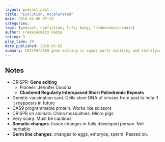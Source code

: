 ```yaml
---
layout: podcast_post
title: "Evolution, Accelerated"
date: 2018-06-06 07:29
categories:
tags: [podcast, nonfiction, life, body, freakonomics-radio]
author: Freakonomics Radio
rating: 3
play_time: 39
date_published: 2018-05-02
summary: CRISPR/CAS9 gene editing is equal parts exciting and terrifying.
---
```


## Notes

* CRISPR: **Gene editing**
  * Pioneer: Jennifer Doudna
  * **Clustered Regularly Interspaced Short Palindromic Repeats**
* Genetic vaccination card. Cells store DNA of viruses from past to help
  if it reappears in future
* CAS9 programmable protein. Works like scissors
* CRISPR on animals: China mosquitoes. Micro pigs
* Very scary. Must be cautious
* **Somatic changes**: tissue changes in fully developed person. Not
  heritable
* **Germ line changes**: changes to eggs, embryos, sperm. Passed on.


